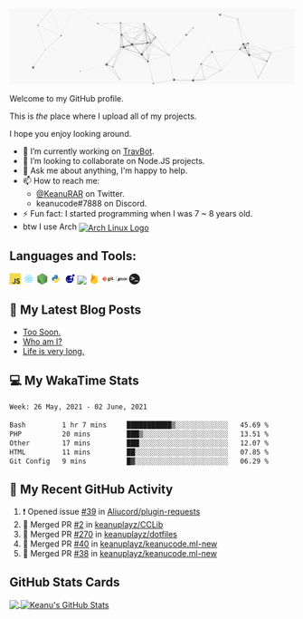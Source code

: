 [<img src="https://raw.githubusercontent.com/keanuplayz/keanuplayz/master/intro.gif" alt="👋 Hi there! I'm Keanu(Code)|https://keanucode.ml)" title="👋 Hi there! I'm Keanu(Code)|https://keanucode.ml)"/>](https://keanucode.ml/)

Welcome to my GitHub profile.

This is *the* place where I upload all of my projects.

I hope you enjoy looking around.

- 🔭 I’m currently working on [TravBot](https://github.com/keanuplayz/TravBot).
- 👯 I’m looking to collaborate on Node.JS projects.
- 💬 Ask me about anything, I'm happy to help.
- 📫 How to reach me: 
  - [@KeanuRAR](https://twitter.com/KeanuRAR) on Twitter.
  - keanucode#7888 on Discord.
- ⚡ Fun fact: I started programming when I was 7 ~ 8 years old.
- btw I use Arch [<img src="https://raw.githubusercontent.com/Raymo111/Raymo111/master/socials/arch.svg" height="30em" align="center" alt="Arch Linux Logo" title="Arch Linux Logo"/>](https://archlinux.org/)

## **Languages and Tools:**
<code><img height="20" src="https://raw.githubusercontent.com/github/explore/80688e429a7d4ef2fca1e82350fe8e3517d3494d/topics/javascript/javascript.png"></code>
<code><img height="20" src="https://raw.githubusercontent.com/github/explore/80688e429a7d4ef2fca1e82350fe8e3517d3494d/topics/react/react.png"></code>
<code><img height="20" src="https://raw.githubusercontent.com/github/explore/80688e429a7d4ef2fca1e82350fe8e3517d3494d/topics/nodejs/nodejs.png"></code>
<code><img height="20" src="https://raw.githubusercontent.com/github/explore/80688e429a7d4ef2fca1e82350fe8e3517d3494d/topics/python/python.png"></code>
<code><img height="20" src="https://raw.githubusercontent.com/github/explore/80688e429a7d4ef2fca1e82350fe8e3517d3494d/topics/lua/lua.png"></code>
<code><img height="20" src="https://cdn.freebiesupply.com/logos/thumbs/2x/java-logo.png"></code>
<code><img height="20" src="https://raw.githubusercontent.com/github/explore/80688e429a7d4ef2fca1e82350fe8e3517d3494d/topics/firebase/firebase.png"></code>
<code><img height="20" src="https://raw.githubusercontent.com/github/explore/80688e429a7d4ef2fca1e82350fe8e3517d3494d/topics/git/git.png"></code>
<code><img height="20" src="https://raw.githubusercontent.com/github/explore/80688e429a7d4ef2fca1e82350fe8e3517d3494d/topics/bash/bash.png"></code>
<code><img height="20" src="https://raw.githubusercontent.com/github/explore/80688e429a7d4ef2fca1e82350fe8e3517d3494d/topics/terminal/terminal.png"></code>

## 📕 My Latest Blog Posts
<!-- BLOG-POST-LIST:START -->
- [Too Soon.](https://keanucode.ml/posts/2021-01-26-toosoon/)
- [Who am I?](https://keanucode.ml/posts/2021-01-19-whoami/)
- [Life is very long.](https://keanucode.ml/posts/2021-01-10-life/)
<!-- BLOG-POST-LIST:END -->

## 💻 My WakaTime Stats
<!--START_SECTION:waka-->
```text
Week: 26 May, 2021 - 02 June, 2021

Bash         1 hr 7 mins     ███████████▒░░░░░░░░░░░░░   45.69 % 
PHP          20 mins         ███▒░░░░░░░░░░░░░░░░░░░░░   13.51 % 
Other        17 mins         ███░░░░░░░░░░░░░░░░░░░░░░   12.07 % 
HTML         11 mins         ██░░░░░░░░░░░░░░░░░░░░░░░   07.85 % 
Git Config   9 mins          █▓░░░░░░░░░░░░░░░░░░░░░░░   06.29 % 
```
<!--END_SECTION:waka-->

## 🔔 My Recent GitHub Activity
<!--START_SECTION:activity-->
1. ❗️ Opened issue [#39](https://github.com/Aliucord/plugin-requests/issues/39) in [Aliucord/plugin-requests](https://github.com/Aliucord/plugin-requests)
2. 🎉 Merged PR [#2](https://github.com/keanuplayz/CCLib/pull/2) in [keanuplayz/CCLib](https://github.com/keanuplayz/CCLib)
3. 🎉 Merged PR [#270](https://github.com/keanuplayz/dotfiles/pull/270) in [keanuplayz/dotfiles](https://github.com/keanuplayz/dotfiles)
4. 🎉 Merged PR [#40](https://github.com/keanuplayz/keanucode.ml-new/pull/40) in [keanuplayz/keanucode.ml-new](https://github.com/keanuplayz/keanucode.ml-new)
5. 🎉 Merged PR [#38](https://github.com/keanuplayz/keanucode.ml-new/pull/38) in [keanuplayz/keanucode.ml-new](https://github.com/keanuplayz/keanucode.ml-new)
<!--END_SECTION:activity-->

## GitHub Stats Cards
<!-- [![keanuplayz's GitHub stats](https://github-readme-stats.vercel.app/api?username=keanuplayz)](https://github.com/anuraghazra/github-readme-stats) -->

<a href="https://github.com/keanuplayz/keanuplayz">
  <img align="center" src="https://github-readme-stats.vercel.app/api/top-langs/?username=keanuplayz&hide=html,css&title_color=ffffff&text_color=c9cacc&icon_color=2bbc8a&bg_color=1d1f21" />
</a>
<a href="https://github.com/keanuplayz/keanuplayz">
  <img align="center" src="https://github-readme-stats.vercel.app/api?username=keanuplayz&show_icons=true&line_height=27&count_private=true&title_color=ffffff&text_color=c9cacc&icon_color=2bbc8a&bg_color=1d1f21" alt="Keanu's GitHub Stats" />
</a>
